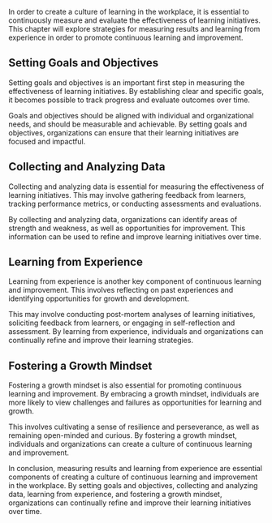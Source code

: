 
In order to create a culture of learning in the workplace, it is essential to continuously measure and evaluate the effectiveness of learning initiatives. This chapter will explore strategies for measuring results and learning from experience in order to promote continuous learning and improvement.

Setting Goals and Objectives
----------------------------

Setting goals and objectives is an important first step in measuring the effectiveness of learning initiatives. By establishing clear and specific goals, it becomes possible to track progress and evaluate outcomes over time.

Goals and objectives should be aligned with individual and organizational needs, and should be measurable and achievable. By setting goals and objectives, organizations can ensure that their learning initiatives are focused and impactful.

Collecting and Analyzing Data
-----------------------------

Collecting and analyzing data is essential for measuring the effectiveness of learning initiatives. This may involve gathering feedback from learners, tracking performance metrics, or conducting assessments and evaluations.

By collecting and analyzing data, organizations can identify areas of strength and weakness, as well as opportunities for improvement. This information can be used to refine and improve learning initiatives over time.

Learning from Experience
------------------------

Learning from experience is another key component of continuous learning and improvement. This involves reflecting on past experiences and identifying opportunities for growth and development.

This may involve conducting post-mortem analyses of learning initiatives, soliciting feedback from learners, or engaging in self-reflection and assessment. By learning from experience, individuals and organizations can continually refine and improve their learning strategies.

Fostering a Growth Mindset
--------------------------

Fostering a growth mindset is also essential for promoting continuous learning and improvement. By embracing a growth mindset, individuals are more likely to view challenges and failures as opportunities for learning and growth.

This involves cultivating a sense of resilience and perseverance, as well as remaining open-minded and curious. By fostering a growth mindset, individuals and organizations can create a culture of continuous learning and improvement.

In conclusion, measuring results and learning from experience are essential components of creating a culture of continuous learning and improvement in the workplace. By setting goals and objectives, collecting and analyzing data, learning from experience, and fostering a growth mindset, organizations can continually refine and improve their learning initiatives over time.
